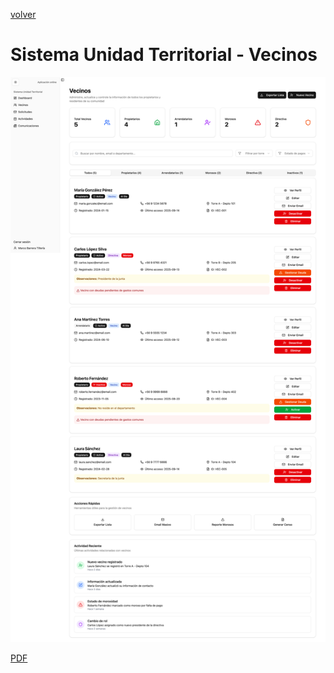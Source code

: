 [volver](../README.md)

# Sistema Unidad Territorial - Vecinos

![Vecinos](png/03-vecinos.png)

[PDF](pdf/03-vecinos.pdf)